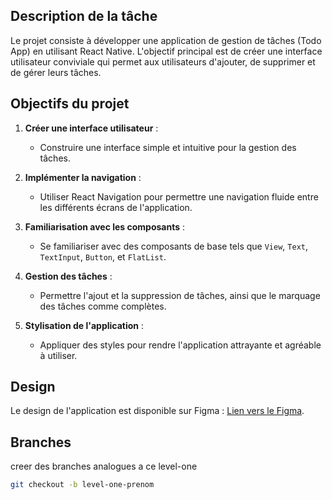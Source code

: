 ## Description de la tâche

Le projet consiste à développer une application de gestion de tâches (Todo App) en utilisant React Native. L'objectif principal est de créer une interface utilisateur conviviale qui permet aux utilisateurs d'ajouter, de supprimer et de gérer leurs tâches.

## Objectifs du projet

1. **Créer une interface utilisateur** :

   - Construire une interface simple et intuitive pour la gestion des tâches.

2. **Implémenter la navigation** :

   - Utiliser React Navigation pour permettre une navigation fluide entre les différents écrans de l'application.

3. **Familiarisation avec les composants** :

   - Se familiariser avec des composants de base tels que `View`, `Text`, `TextInput`, `Button`, et `FlatList`.

4. **Gestion des tâches** :

   - Permettre l'ajout et la suppression de tâches, ainsi que le marquage des tâches comme complètes.

5. **Stylisation de l'application** :

   - Appliquer des styles pour rendre l'application attrayante et agréable à utiliser.

## Design

Le design de l'application est disponible sur Figma : [Lien vers le Figma](<https://www.figma.com/design/Um1pS6yhk8yGf4cH6KcvTs/LOW-CODE-TODO-LIST-APP-AESTHETIC-(Community)?node-id=0-1&node-type=canvas&t=MCVXHR3SMbncy1N5-0>).

## Branches

creer des branches analogues a ce level-one

```bash
git checkout -b level-one-prenom
```

